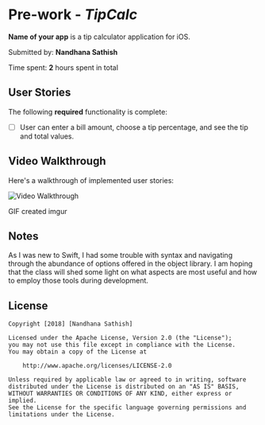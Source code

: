# Pre-work - *TipCalc*

**Name of your app** is a tip calculator application for iOS.

Submitted by: **Nandhana Sathish**

Time spent: **2** hours spent in total

## User Stories

The following **required** functionality is complete:

* [ ] User can enter a bill amount, choose a tip percentage, and see the tip and total values.

## Video Walkthrough 

Here's a walkthrough of implemented user stories:

<img src='https://imgur.com/VUxrvgG.gif' title='Video Walkthrough' width='' alt='Video Walkthrough' />

GIF created imgur

## Notes

As I was new to Swift, I had some trouble with syntax and navigating through the abundance of options offered in the object library. I am hoping that the class will shed some light on what aspects are most useful and how to employ those tools during development. 

## License

    Copyright [2018] [Nandhana Sathish]

    Licensed under the Apache License, Version 2.0 (the "License");
    you may not use this file except in compliance with the License.
    You may obtain a copy of the License at

        http://www.apache.org/licenses/LICENSE-2.0

    Unless required by applicable law or agreed to in writing, software
    distributed under the License is distributed on an "AS IS" BASIS,
    WITHOUT WARRANTIES OR CONDITIONS OF ANY KIND, either express or implied.
    See the License for the specific language governing permissions and
    limitations under the License.
